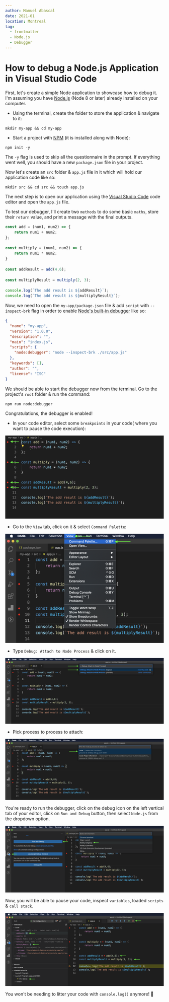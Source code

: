 ```yaml
---
author: Manuel Abascal
date: 2021-01
location: Montreal
tag:
  - frontmatter
  - Node.js
  - Debugger
---
```


# How to debug a Node.js Application in Visual Studio Code

First, let's create a simple Node application to showcase how to debug it. I'm assuming you have [Node.js](https://nodejs.org/en/) (Node 8 or later) already installed on your computer.

* Using the terminal, create the folder to store the application & navigate to it:
```
mkdir my-app && cd my-app
```
* Start a project with [NPM](https://docs.npmjs.com/) (it is installed along with Node):

```
npm init -y
```
  The `-y` flag is used to skip all the questionnaire in the prompt. If everything went well, you should have a new `package.json` file in your project.
 
 Now let's create an `src` folder & `app.js` file in it which will hold our application code like so:
 
```
mkdir src && cd src && touch app.js
```
The next step is to open our application using the [Visual Studio Code](https://code.visualstudio.com/) code editor and open the `app.js` file.

To test our debugger, I'll create two `methods` to do some basic `maths`, store their `return` value, and print a message with the final outputs.

```js
const add = (num1, num2) => {
    return num1 + num2;
};

const multiply = (num1, num2) => {
    return num1 * num2;
}

const addResult = add(4,6);

const multiplyResult = multiply(2, 3);

console.log(`The add result is ${addResult}`);
console.log(`The add result is ${multiplyResult}`);
```
Now, we need to open the `my-app/package.json` file & add `script` with `--inspect-brk` flag in order to enable [Node's built-in debugger](https://nodejs.org/en/docs/guides/debugging-getting-started/#command-line-options) like so:

```json
{
  "name": "my-app",
  "version": "1.0.0",
  "description": "",
  "main": "index.js",
  "scripts": {
    "node:debugger": "node --inspect-brk ./src/app.js"
  },
  "keywords": [],
  "author": "",
  "license": "ISC"
}
```

We should be able to start the debugger now from the terminal. Go to the project's `root` folder & run the command:

```
npm run node:debugger
```
Congratulations, the debugger is enabled! 

- In your code editor, select some `breakpoints` in your code( where you want to pause the code execution):

<img src="./../public/how-to-debug-node/breakpoints.png" width="auto" height="auto">

- Go to the `View` tab, click on it & select `Command Palette`:

<img src="./../public/how-to-debug-node/command-palette.png" width="auto" height="auto">

- Type `Debug: Attach to Node Process` & click on it.

<img src="./../public/how-to-debug-node/attach-node.png" width="auto" height="auto">

- Pick process to process to attach:

<img src="./../public/how-to-debug-node/process.png" width="auto" height="auto">

You're ready to run the debugger, click on the debug icon on the left vertical tab of your editor, click on `Run and Debug` button, then select `Node.js` from the dropdown option.

<img src="./../public/how-to-debug-node/run-debug.png" width="auto" height="auto">

Now, you will be able to pause your code, inspect `variables`, loaded `scripts` & `call stack`. 

<img src="./../public/how-to-debug-node/debug-output.png" width="auto" height="auto">

You won't be needing to litter your code with `console.log()` anymore! :rocket: